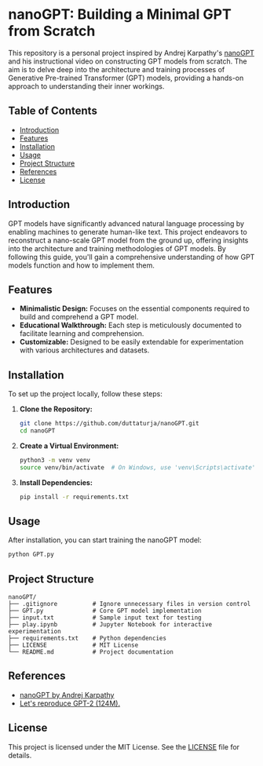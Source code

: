 # nanoGPT: Building a Minimal GPT from Scratch

This repository is a personal project inspired by Andrej Karpathy's [nanoGPT](https://github.com/karpathy/build-nanoGPT) and his instructional video on constructing GPT models from scratch. The aim is to delve deep into the architecture and training processes of Generative Pre-trained Transformer (GPT) models, providing a hands-on approach to understanding their inner workings.

## Table of Contents

- [Introduction](#introduction)
- [Features](#features)
- [Installation](#installation)
- [Usage](#usage)
- [Project Structure](#project-structure)
- [References](#references)
- [License](#license)

## Introduction

GPT models have significantly advanced natural language processing by enabling machines to generate human-like text. This project endeavors to reconstruct a nano-scale GPT model from the ground up, offering insights into the architecture and training methodologies of GPT models. By following this guide, you'll gain a comprehensive understanding of how GPT models function and how to implement them.

## Features

- **Minimalistic Design:** Focuses on the essential components required to build and comprehend a GPT model.
- **Educational Walkthrough:** Each step is meticulously documented to facilitate learning and comprehension.
- **Customizable:** Designed to be easily extendable for experimentation with various architectures and datasets.

## Installation

To set up the project locally, follow these steps:

1. **Clone the Repository:**

   ```bash
   git clone https://github.com/duttaturja/nanoGPT.git
   cd nanoGPT
   ```

2. **Create a Virtual Environment:**

   ```bash
   python3 -m venv venv
   source venv/bin/activate  # On Windows, use 'venv\Scripts\activate'
   ```

3. **Install Dependencies:**

   ```bash
   pip install -r requirements.txt
   ```

## Usage

After installation, you can start training the nanoGPT model:

```bash
python GPT.py 
```


## Project Structure

```
nanoGPT/
├── .gitignore          # Ignore unnecessary files in version control
├── GPT.py              # Core GPT model implementation
├── input.txt           # Sample input text for testing
├── play.ipynb          # Jupyter Notebook for interactive experimentation
├── requirements.txt    # Python dependencies
├── LICENSE             # MIT License
└── README.md           # Project documentation
```

## References

- [nanoGPT by Andrej Karpathy](https://github.com/karpathy/build-nanoGPT)
- [Let's reproduce GPT-2 (124M).](https://www.youtube.com/watch?v=l8pRSuU81PU)

## License

This project is licensed under the MIT License. See the [LICENSE](LICENSE) file for details.

